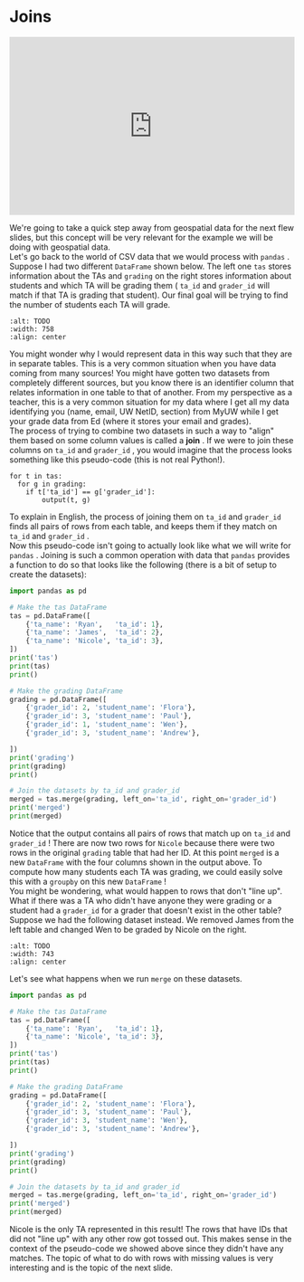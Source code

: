 # Joins

<div style="position: relative; padding-bottom: 62.5%; height: 0;">
    <iframe src="https://www.loom.com/embed/45449525974a471ca97929ea5b13d2fc?sharedAppSource=personal_library" frameborder="0" webkitallowfullscreen mozallowfullscreen allowfullscreen style="position: absolute; top: 0; left: 0; width: 100%; height: 100%;"></iframe>
</div>

We're going to take a quick step away from geospatial data for the next flew slides, but this concept will be very relevant for the example we will be doing with geospatial data.  
Let's go back to the world of CSV data that we would process with `pandas` . Suppose I had two different `DataFrame` shown below. The left one `tas` stores information about the TAs and `grading` on the right stores information about students and which TA will be grading them ( `ta_id` and `grader_id` will match if that TA is grading that student). Our final goal will be trying to find the number of students each TA will grade.  
```{image} https://static.us.edusercontent.com/files/XefeN513eek9ajoDicHmXplz
:alt: TODO
:width: 758
:align: center
```

You might wonder why I would represent data in this way such that they are in separate tables. This is a very common situation when you have data coming from many sources! You might have gotten two datasets from completely different sources, but you know there is an identifier column that relates information in one table to that of another. From my perspective as a teacher, this is a very common situation for my data where I get all my data identifying you (name, email, UW NetID, section) from MyUW while I get your grade data from Ed (where it stores your email and grades).  
The process of trying to combine two datasets in such a way to "align" them based on some column values is called a **join** . If we were to join these columns on `ta_id` and `grader_id` , you would imagine that the process looks something like this pseudo-code (this is not real Python!).  
```text
for t in tas:
  for g in grading:
    if t['ta_id'] == g['grader_id']:
        output(t, g)

````

To explain in English, the process of joining them on `ta_id` and `grader_id` finds all pairs of rows from each table, and keeps them if they match on `ta_id` and `grader_id` .  
Now this pseudo-code isn't going to actually look like what we will write for `pandas` . Joining is such a common operation with data that `pandas` provides a function to do so that looks like the following (there is a bit of setup to create the datasets):  
```py
import pandas as pd

# Make the tas DataFrame
tas = pd.DataFrame([
    {'ta_name': 'Ryan',   'ta_id': 1},
    {'ta_name': 'James',  'ta_id': 2},
    {'ta_name': 'Nicole', 'ta_id': 3},
])
print('tas')
print(tas)
print()

# Make the grading DataFrame
grading = pd.DataFrame([
    {'grader_id': 2, 'student_name': 'Flora'},
    {'grader_id': 3, 'student_name': 'Paul'},
    {'grader_id': 1, 'student_name': 'Wen'},
    {'grader_id': 3, 'student_name': 'Andrew'},

])
print('grading')
print(grading)
print()

# Join the datasets by ta_id and grader_id
merged = tas.merge(grading, left_on='ta_id', right_on='grader_id')
print('merged')
print(merged)
```

Notice that the output contains all pairs of rows that match up on `ta_id` and `grader_id` ! There are now two rows for `Nicole` because there were two rows in the original `grading` table that had her ID. At this point `merged` is a new `DataFrame` with the four columns shown in the output above. To compute how many students each TA was grading, we could easily solve this with a `groupby` on this new `DataFrame` !  
You might be wondering, what would happen to rows that don't "line up". What if there was a TA who didn't have anyone they were grading or a student had a `grader_id` for a grader that doesn't exist in the other table? Suppose we had the following dataset instead. We removed James from the left table and changed Wen to be graded by Nicole on the right.  
```{image} https://static.us.edusercontent.com/files/Gr191GcMoBCpwe1U78FtMLM2
:alt: TODO
:width: 743
:align: center
```

Let's see what happens when we run `merge` on these datasets.  
```py
import pandas as pd

# Make the tas DataFrame
tas = pd.DataFrame([
    {'ta_name': 'Ryan',   'ta_id': 1},
    {'ta_name': 'Nicole', 'ta_id': 3},
])
print('tas')
print(tas)
print()

# Make the grading DataFrame
grading = pd.DataFrame([
    {'grader_id': 2, 'student_name': 'Flora'},
    {'grader_id': 3, 'student_name': 'Paul'},
    {'grader_id': 3, 'student_name': 'Wen'},
    {'grader_id': 3, 'student_name': 'Andrew'},

])
print('grading')
print(grading)
print()

# Join the datasets by ta_id and grader_id
merged = tas.merge(grading, left_on='ta_id', right_on='grader_id')
print('merged')
print(merged)
```

Nicole is the only TA represented in this result! The rows that have IDs that did not "line up" with any other row got tossed out. This makes sense in the context of the pseudo-code we showed above since they didn't have any matches. The topic of what to do with rows with missing values is very interesting and is the topic of the next slide.  
